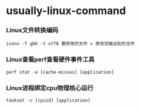# usually-linux-command

### Linux文件转换编码<br />
    iconv -f gbk -t utf8 要修改的文件 > 修改完输出到的文件

### Linux查看perf查看硬件事件工具<br />
    perf stat -e [cache-misses] [application]
    
### Linux进程绑定cpu物理核心运行
    taskset -c [cpuid] [application]

